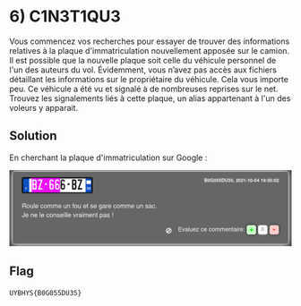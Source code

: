 # 6) C1N3T1QU3

Vous commencez vos recherches pour  essayer de trouver des informations relatives à la plaque  d'immatriculation nouvellement apposée sur le camion. Il est possible  que la nouvelle plaque soit celle du véhicule personnel de l'un des  auteurs du vol. Évidemment, vous n’avez pas accès aux fichiers  détaillant les informations sur le propriétaire du véhicule. Cela vous  importe peu. Ce véhicule a été vu et signalé à de nombreuses reprises  sur le net. Trouvez les signalements liés à cette plaque, un alias appartenant à l'un des voleurs y apparait.

## Solution

En cherchant la plaque d'immatriculation sur Google :

![image-20211112235424384](./img/image-20211112235424384.png)

## Flag

```
UYBHYS{B0G055DU35}
```

